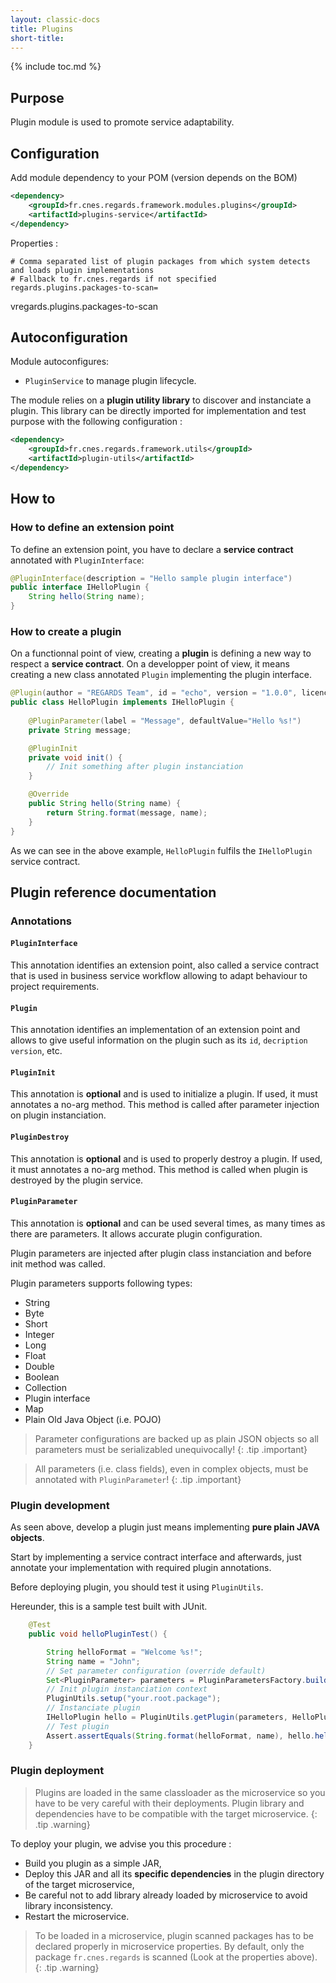 ```yaml
---
layout: classic-docs
title: Plugins
short-title:
---
```


{% include toc.md %}

## Purpose

Plugin module is used to promote service adaptability.

## Configuration

Add module dependency to your POM (version depends on the BOM)

```xml
<dependency>
    <groupId>fr.cnes.regards.framework.modules.plugins</groupId>
    <artifactId>plugins-service</artifactId>
</dependency>
```

Properties :

```properties
# Comma separated list of plugin packages from which system detects and loads plugin implementations
# Fallback to fr.cnes.regards if not specified
regards.plugins.packages-to-scan=
```

vregards.plugins.packages-to-scan

## Autoconfiguration

Module autoconfigures:

* `PluginService` to manage plugin lifecycle.

The module relies on a **plugin utility library** to discover and instanciate a plugin. This library can be directly imported for implementation and test purpose with the following configuration :

```xml
<dependency>
    <groupId>fr.cnes.regards.framework.utils</groupId>
    <artifactId>plugin-utils</artifactId>
</dependency>
```

## How to

### How to define an extension point

To define an extension point, you have to declare a **service contract** annotated with `PluginInterface`:

```java
@PluginInterface(description = "Hello sample plugin interface")
public interface IHelloPlugin {
    String hello(String name);
}
```

### How to create a plugin

On a functionnal point of view, creating a **plugin** is defining a new way to respect a **service contract**. On a developper point of view, it means creating a new class annotated `Plugin` implementing the plugin interface.

```java
@Plugin(author = "REGARDS Team", id = "echo", version = "1.0.0", licence = "GPLv3", owner = "CNES")
public class HelloPlugin implements IHelloPlugin {
    
    @PluginParameter(label = "Message", defaultValue="Hello %s!")
    private String message;

    @PluginInit
    private void init() {
        // Init something after plugin instanciation
    }

    @Override
    public String hello(String name) {
        return String.format(message, name);
    }
}
```
As we can see in the above example, `HelloPlugin` fulfils the `IHelloPlugin` service contract.

## Plugin reference documentation

### Annotations

#### `PluginInterface`

This annotation identifies an extension point, also called a service contract that is used in business service workflow allowing to adapt behaviour to project requirements.

#### `Plugin`

This annotation identifies an implementation of an extension point and allows to give useful information on the plugin such as its `id`, `decription` `version`, etc.

#### `PluginInit`

This annotation is **optional** and is used to initialize a plugin. If used, it must annotates a no-arg method. This method is called after parameter injection on plugin instanciation.

#### `PluginDestroy`

This annotation is **optional** and is used to properly destroy a plugin. If used, it must annotates a no-arg method. This method is called when plugin is destroyed by the plugin service.

#### `PluginParameter`

This annotation is **optional** and can be used several times, as many times as there are parameters. It allows accurate plugin configuration.

Plugin parameters are injected after plugin class instanciation and before init method was called.

Plugin parameters supports following types:

* String
* Byte
* Short
* Integer
* Long
* Float
* Double
* Boolean
* Collection
* Plugin interface
* Map
* Plain Old Java Object (i.e. POJO)

> Parameter configurations are backed up as plain JSON objects so all parameters must be serializabled unequivocally!
{: .tip .important}

> All parameters (i.e. class fields), even in complex objects, must be annotated with `PluginParameter`!
{: .tip .important}

### Plugin development

As seen above, develop a plugin just means implementing **pure plain JAVA objects**.

Start by implementing a service contract interface and afterwards, just annotate your implementation with required plugin annotations.

Before deploying plugin, you should test it using `PluginUtils`.

Hereunder, this is a sample test built with JUnit.

```java
    @Test
    public void helloPluginTest() {

        String helloFormat = "Welcome %s!";
        String name = "John";
        // Set parameter configuration (override default)
        Set<PluginParameter> parameters = PluginParametersFactory.build().addParameter("message", helloFormat).getParameters();
        // Init plugin instanciation context
        PluginUtils.setup("your.root.package");
        // Instanciate plugin
        IHelloPlugin hello = PluginUtils.getPlugin(parameters, HelloPlugin.class, new HashMap<>());
        // Test plugin
        Assert.assertEquals(String.format(helloFormat, name), hello.hello());
    }
```

### Plugin deployment

> Plugins are loaded in the same classloader as the microservice so you have to be very careful with their deployments. Plugin library and dependencies have to be compatible with the target microservice.
{: .tip .warning}

To deploy your plugin, we advise you this procedure :

* Build you plugin as a simple JAR,
* Deploy this JAR and all its **specific dependencies** in the plugin directory of the target microservice,
* Be careful not to add library already loaded by microservice to avoid library inconsistency.
* Restart the microservice.

> To be loaded in a microservice, plugin scanned packages has to be declared properly in microservice properties. By default, only the package `fr.cnes.regards` is scanned (Look at the properties above).
{: .tip .warning}
